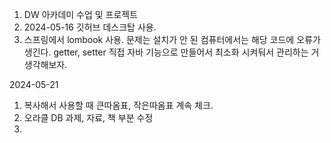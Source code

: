1. DW 아카데미 수업 및 프로젝트
2. 2024-05-16 깃허브 데스크탑 사용.
3. 스프링에서 lombook 사용. 문제는 설치가 안 된 컴퓨터에서는 해당 코드에 오류가 생긴다.
   getter, setter 직접 자바 기능으로 만들어서 최소화 시켜둬서 관리하는 거 생각해보자.
   
2024-05-21
1. 복사해서 사용할 때 큰따옴표, 작은따옴표 계속 체크.
2. 오라클 DB 과제, 자료, 책 부분 수정
3. 
